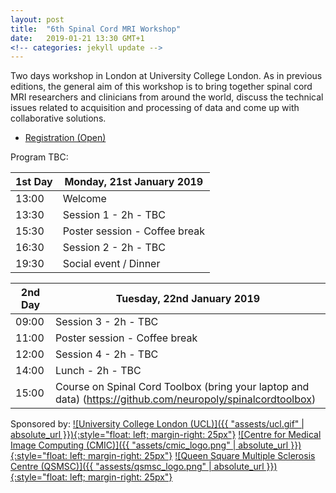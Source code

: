 ```yaml
---
layout: post
title:  "6th Spinal Cord MRI Workshop"
date:   2019-01-21 13:30 GMT+1 
<!-- categories: jekyll update -->
---
```


Two days workshop in London at University College London. As in previous editions, 
the general aim of this workshop is to bring together spinal cord MRI researchers and 
clinicians from around the world, discuss the technical issues related to acquisition and 
processing of data and come up with collaborative solutions. 

- [Registration (Open)](https://goo.gl/bupNa7)

Program TBC:

| 1st Day | Monday, 21st January 2019 |
|---|---|
| 13:00 | Welcome |
| 13:30 | Session 1 - 2h - TBC |
| 15:30 | Poster session - Coffee break |
| 16:30 | Session 2 - 2h - TBC |
| 19:30 | Social event / Dinner |

| 2nd Day | Tuesday, 22nd January 2019 |
|---|---|
| 09:00 | Session 3 - 2h - TBC  |
| 11:00 | Poster session - Coffee break |
| 12:00 | Session 4 - 2h - TBC |
| 14:00 | Lunch - 2h - TBC |
| 15:00 | Course on Spinal Cord Toolbox (bring your laptop and data) (https://github.com/neuropoly/spinalcordtoolbox) |

Sponsored by:
[![University College London (UCL)]({{ "assests/ucl.gif" | absolute_url }}){:style="float: left; margin-right: 25px"}](http://www.ucl.ac.uk)
[![Centre for Medical Image Computing (CMIC)]({{ "assets/cmic_logo.png" | absolute_url }}){:style="float: left; margin-right: 25px"}](http://cmic.cs.ucl.ac.uk)
[![Queen Square Multiple Sclerosis Centre (QSMSC)]({{ "assests/qsmsc_logo.png" | absolute_url }}){:style="float: left; margin-right: 25px"}](https://www.ucl.ac.uk/ion/research/departments/neuroinflammation/research-themes/queen-square-multiple-sclerosis-centre-2)
